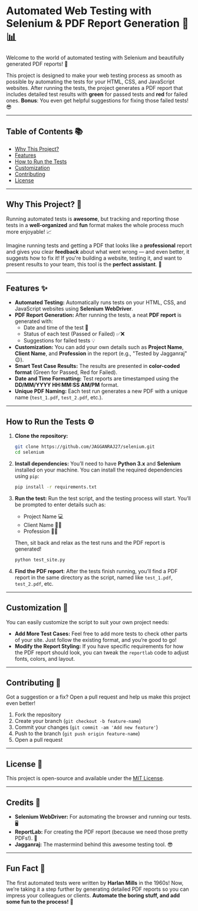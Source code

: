 
# Automated Web Testing with Selenium & PDF Report Generation 🧪📊

Welcome to the world of automated testing with Selenium and beautifully generated PDF reports! 🚀

This project is designed to make your web testing process as smooth as possible by automating the tests for your HTML, CSS, and JavaScript websites. After running the tests, the project generates a PDF report that includes detailed test results with **green** for passed tests and **red** for failed ones. **Bonus**: You even get helpful suggestions for fixing those failed tests! 😎

---

## Table of Contents 📚

- [Why This Project?](#why-this-project)
- [Features](#features)
- [How to Run the Tests](#how-to-run-the-tests)
- [Customization](#customization)
- [Contributing](#contributing)
- [License](#license)

---

## Why This Project? 🤔

Running automated tests is **awesome**, but tracking and reporting those tests in a **well-organized** and **fun** format makes the whole process much more enjoyable! 📈

Imagine running tests and getting a PDF that looks like a **professional** report and gives you clear **feedback** about what went wrong — and even better, it suggests how to fix it! If you're building a website, testing it, and want to present results to your team, this tool is the **perfect assistant**. 🙌

---

## Features ✨

- **Automated Testing:** Automatically runs tests on your HTML, CSS, and JavaScript websites using **Selenium WebDriver**.
- **PDF Report Generation:** After running the tests, a neat **PDF report** is generated with:
  - Date and time of the test 📅
  - Status of each test (Passed or Failed) ✅❌
  - Suggestions for failed tests 💡
- **Customization:** You can add your own details such as **Project Name**, **Client Name**, and **Profession** in the report (e.g., "Tested by Jagganraj" 😉).
- **Smart Test Case Results:** The results are presented in **color-coded format** (Green for Passed, Red for Failed).
- **Date and Time Formatting:** Test reports are timestamped using the **DD/MM/YYYY HH:MM:SS AM/PM** format.
- **Unique PDF Naming:** Each test run generates a new PDF with a unique name (`test_1.pdf`, `test_2.pdf`, etc.).

---

## How to Run the Tests ⚙️

1. **Clone the repository:**
   ```bash
   git clone https://github.com/JAGGANRAJ27/selenium.git
   cd selenium
   ```

2. **Install dependencies:**
   You’ll need to have **Python 3.x** and **Selenium** installed on your machine. You can install the required dependencies using `pip`:

   ```bash
   pip install -r requirements.txt
   ```

3. **Run the test:**
   Run the test script, and the testing process will start. You’ll be prompted to enter details such as:
   - Project Name 💻
   - Client Name 👩‍💼
   - Profession 🧑‍🔧

   Then, sit back and relax as the test runs and the PDF report is generated!

   ```bash
   python test_site.py
   ```

4. **Find the PDF report**: After the tests finish running, you’ll find a PDF report in the same directory as the script, named like `test_1.pdf`, `test_2.pdf`, etc.

---

## Customization 🎨

You can easily customize the script to suit your own project needs:

- **Add More Test Cases:** Feel free to add more tests to check other parts of your site. Just follow the existing format, and you’re good to go!
- **Modify the Report Styling:** If you have specific requirements for how the PDF report should look, you can tweak the `reportlab` code to adjust fonts, colors, and layout.

---

## Contributing 🤝

Got a suggestion or a fix? Open a pull request and help us make this project even better!

1. Fork the repository
2. Create your branch (`git checkout -b feature-name`)
3. Commit your changes (`git commit -am 'Add new feature'`)
4. Push to the branch (`git push origin feature-name`)
5. Open a pull request

---

## License 📜

This project is open-source and available under the [MIT License](LICENSE).

---

## Credits 🙏

- **Selenium WebDriver:** For automating the browser and running our tests. 🖥️
- **ReportLab:** For creating the PDF report (because we need those pretty PDFs!). 📄
- **Jagganraj:** The mastermind behind this awesome testing tool. 😎

---

## Fun Fact 🎉

The first automated tests were written by **Harlan Mills** in the 1960s! Now, we’re taking it a step further by generating detailed PDF reports so you can impress your colleagues or clients. **Automate the boring stuff, and add some fun to the process!** 🎈
